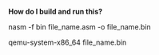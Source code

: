 **How do I build and run this?**

nasm -f bin file_name.asm -o file_name.bin

qemu-system-x86_64 file_name.bin